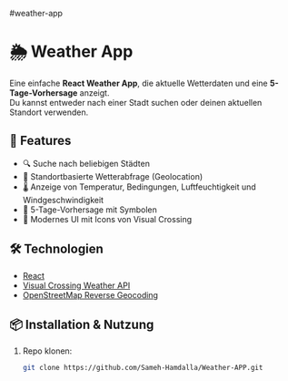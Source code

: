 ﻿#weather-app

# 🌦️ Weather App

Eine einfache **React Weather App**, die aktuelle Wetterdaten und eine **5-Tage-Vorhersage** anzeigt.  
Du kannst entweder nach einer Stadt suchen oder deinen aktuellen Standort verwenden.  

## 🚀 Features
- 🔍 Suche nach beliebigen Städten
- 📍 Standortbasierte Wetterabfrage (Geolocation)
- 🌡️ Anzeige von Temperatur, Bedingungen, Luftfeuchtigkeit und Windgeschwindigkeit
- 📅 5-Tage-Vorhersage mit Symbolen
- 🎨 Modernes UI mit Icons von Visual Crossing

## 🛠️ Technologien
- [React](https://react.dev/)  
- [Visual Crossing Weather API](https://www.visualcrossing.com/weather-api)  
- [OpenStreetMap Reverse Geocoding](https://nominatim.openstreetmap.org/)  

## 📦 Installation & Nutzung
1. Repo klonen:
   ```bash
   git clone https://github.com/Sameh-Hamdalla/Weather-APP.git
